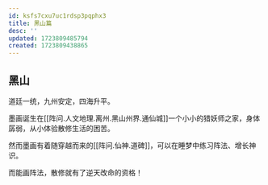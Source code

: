 ```yaml
---
id: ksfs7cxu7uc1rdsp3pqphx3
title: 黑山篇
desc: ''
updated: 1723809485794
created: 1723809438865
---
```


## 黑山

道廷一统，九州安定，四海升平。

墨画诞生在[[阵问.人文地理.离州.黑山州界.通仙城]]一个小小的猎妖师之家，身体孱弱，从小体验散修生活的困苦。

然而墨画有着随穿越而来的[[阵问.仙神.道碑]]，可以在睡梦中练习阵法、增长神识。

而能画阵法，散修就有了逆天改命的资格！
